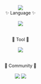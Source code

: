 <div align="center">
<img src="https://capsule-render.vercel.app/api?type=waving&color=00B2FF&height=200&section=header&text=EclipseMC&fontSize=90" /> <br>
✨ Language ✨<br><br>
<img src="https://img.shields.io/badge/Java-D48348?style=flat&logo=CoffeeScript&logoColor=white"/></a>
<br><br><br>
🤖 Tool 🤖<br><br>
<img src="https://img.shields.io/badge/IntelliJ-B729D4?style=flat&logo=IntelliJ IDEA&logoColor=white"/></a>
<br><br><br>
🐋 Community 🐋<br><br>
<a href="https://discord.gg/vma7N24V"><img src="https://img.shields.io/badge/Discord-6877F6?style=flat&logo=discord&logoColor=white"/></a>
<a href="https://cafe.naver.com/nicoservernote2"><img src="https://img.shields.io/badge/Cafe-1DB12E?style=flat-square&logo=CoffeeScript&logoColor=white"/></a>
</div>

